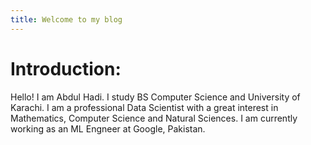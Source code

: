 ```yaml
---
title: Welcome to my blog
---
```


# Introduction: 
Hello! I am Abdul Hadi. I study BS Computer Science and University of Karachi. I am a professional Data Scientist with a great interest in Mathematics, Computer Science and Natural Sciences. I am currently working as an ML Engneer at Google, Pakistan.


